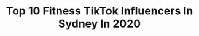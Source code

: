 ---
title: Top 10 Fitness TikTok Influencers In Sydney In 2020
description: >-
  Find top fitness TikTok influencers in Sydney in 2020. Most popular hashtags: #sydney #fitness #foryou #duet.
platform: TikTok
hits: 18
text_top: See the top-rated TikTok accounts on inBeat.
text_bottom: Our platform has 18 TikTok influencers like this in Sydney, Australia for you to pitch.
profiles:
  - username: "missyleisha"
    fullname: >-
      Missy Leisha
    bio: >-
      Relatable content for women 🤍 Empowering Boss Babes Join me Live everyday
    location: "Australia"
    followers: 75600
    engagement: 655
    commentsToLikes: 0.052169
    id: ckae5wqir9idz0i78zz6wm2cz
    verified: false
    hashtags: "#fitness, #relationships, #sydney, #selflove"
  - username: "wilsend"
    fullname: >-
      WILSEND
    bio: >-
      Thc most cooked channel 🇦🇺
    location: "Australia"
    followers: 4436
    engagement: 597
    commentsToLikes: 0.037677
    id: ckbkzaeb2voqe0j23ahl5fom4
    verified: false
    hashtags: "#cooked, #fitness, #edm, #beinspired"
  - username: "chongybrah"
    fullname: >-
      Chongy
    bio: >-
      Bris
    location: "Australia"
    followers: 34000
    engagement: 1497
    commentsToLikes: 0.016333
    id: ck81swb9rtkv10j78pjbv5vy2
    verified: false
    hashtags: "#australia, #aussie, #ohno, #polynesian"
  - username: "drcody_dc"
    fullname: >-
      Dr Cody
    bio: >-
      No bio yet
    location: "Australia"
    followers: 2500000
    engagement: 638
    commentsToLikes: 0.004252
    id: ck83z3t8exgqq0j785313uo88
    verified: true
    hashtags: "#asmr, #chiropractor, #foryou, #drcrack"
  - username: "tokyozvalentino"
    fullname: >-
      Tokyoz Valentino
    bio: >-
      Sydney🇦🇺 Ig: tokyoz.val : tokiioz_le_fitness ⭐️Big thanks to 100k followers ✨
    location: "Australia"
    followers: 100100
    engagement: 540
    commentsToLikes: 0.013041
    id: ck81szmpmuaxd0j78549heof4
    verified: false
    hashtags: "#workout, #tokyozvalentino, #foryoupage, #boo"
  - username: "asaptuppy"
    fullname: >-
      Tups
    bio: >-
      🇼🇸🇳🇿 📍Sydney ❤ L.D.N Check my IG for the Cultural Duets
    location: "Australia"
    followers: 378000
    engagement: 1066
    commentsToLikes: 0.022131
    id: cka3viip6yefv0i78jpk6lsct
    verified: false
    hashtags: "#mcspicymoves, #duet, #nz, #danceoff"
  - username: "pb08_ala"
    fullname: >-
      Vinay
    bio: >-
      GRATITUDE IS EVERYTHING PB08➡️AUSTRALIA LOVE YOU ALL FITNESS. MUSIC.FOOD
    location: "Australia"
    followers: 8645
    engagement: 426
    commentsToLikes: 0.032557
    id: cka0xdcwk6lwv0i78bbeqvn7w
    verified: false
    hashtags: "#foryou, #harrispark, #balletbeatdrop, #twooptions"
  - username: "wellnesscoachbinal"
    fullname: >-
      Binal Chaudhari
    bio: >-
      Follow on insta @wellnesscoachbinal, on Facebook @wellnesscoachbinal for fitness
    location: "Australia"
    followers: 101123
    engagement: 567
    commentsToLikes: 0.004152
    id: ck7zoip26kem90j78rqluao7x
    verified: false
    hashtags: "#trending, #indian, #wedding, #findyoursexy"
  - username: "henri_hay"
    fullname: >-
      Henri Hay
    bio: >-
      Lyon 🇫🇷 Sydney 🇦🇺 عبد الله
    location: "Australia"
    followers: 227100
    engagement: 310
    commentsToLikes: 0.003624
    id: ck8fa2q0d3ysz0j78an9tl9g0
    verified: false
    hashtags: "#acaibowl, #french, #trick, #france"
  - username: "karimdaddyslim"
    fullname: >-
      Karim
    bio: >-
      your dad 📥 : Karimdaddyslim@gmail.com
    location: "Australia"
    followers: 113000
    engagement: 1903
    commentsToLikes: 0.006682
    id: cka0xd8w86kqv0i78mt9b95un
    verified: false
    hashtags: "#haircut, #sydney, #vlog, #adventure"
---
